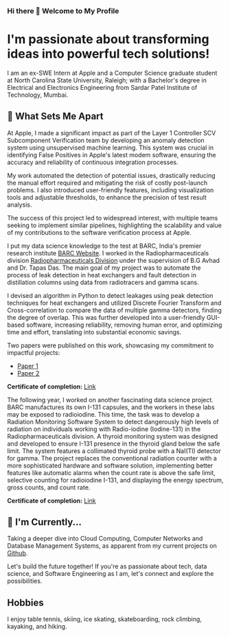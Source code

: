 ### Hi there 👋 Welcome to My Profile

# I'm passionate about transforming ideas into powerful tech solutions! 
I am an ex-SWE Intern at Apple and a Computer Science graduate student at North Carolina State University, Raleigh; with a Bachelor's degree in Electrical and Electronics Engineering from Sardar Patel Institute of Technology, Mumbai.
## 🍎 What Sets Me Apart
At Apple, I made a significant impact as part of the Layer 1 Controller SCV Subcomponent Verification team by developing an anomaly detection system using unsupervised machine learning. This system was crucial in identifying False Positives in Apple's latest modem software, ensuring the accuracy and reliability of continuous integration processes.

My work automated the detection of potential issues, drastically reducing the manual effort required and mitigating the risk of costly post-launch problems. I also introduced user-friendly features, including visualization tools and adjustable thresholds, to enhance the precision of test result analysis.

The success of this project led to widespread interest, with multiple teams seeking to implement similar pipelines, highlighting the scalability and value of my contributions to the software verification process at Apple.

I put my data science knowledge to the test at BARC, India's premier research institute [BARC Website](https://www.barc.gov.in/#skip_to_main). I worked in the Radiopharmaceuticals division [Radiopharmaceuticals Division](https://www.barc.gov.in/group/72.html) under the supervision of B.G Avhad and Dr. Tapas Das. The main goal of my project was to automate the process of leak detection in heat exchangers and fault detection in distillation columns using data from radiotracers and gamma scans. 

I devised an algorithm in Python to detect leakages using peak detection techniques for heat exchangers and utilized Discrete Fourier Transform and Cross-correlation to compare the data of multiple gamma detectors, finding the degree of overlap. This was further developed into a user-friendly GUI-based software, increasing reliability, removing human error, and optimizing time and effort, translating into substantial economic savings. 

Two papers were published on this work, showcasing my commitment to impactful projects:
- [Paper 1](https://ijarsct.co.in/Paper4462.pdf)
- [Paper 2](https://ijarsct.co.in/A10088.pdf)

**Certificate of completion:** [Link](https://drive.google.com/file/d/17GX0xS6GlbdZ8RhELHDxjCF3kEQYFaSu/view?usp=sharing)

The following year, I worked on another fascinating data science project. BARC manufactures its own I-131 capsules, and the workers in these labs may be exposed to radioiodine. This time, the task was to develop a Radiation Monitoring Software System to detect dangerously high levels of radiation on individuals working with Radio-iodine (Iodine-131) in the Radiopharmaceuticals division. A thyroid monitoring system was designed and developed to ensure I-131 presence in the thyroid gland below the safe limit. The system features a collimated thyroid probe with a NaI(Tl) detector for gamma. The project replaces the conventional radiation counter with a more sophisticated hardware and software solution, implementing better features like automatic alarms when the count rate is above the safe limit, selective counting for radioiodine I-131, and displaying the energy spectrum, gross counts, and count rate.

**Certificate of completion:** [Link](https://drive.google.com/file/d/16wCipwapY4HxfGwTYw9C0wD6106eSLVw/view?usp=sharing)


## 🔭 I'm Currently...

Taking a deeper dive into Cloud Computing, Computer Networks and Database Management Systems, as apparent from my current projects on [Github](https://github.com/chinmay4613).

Let's build the future together! If you're as passionate about tech, data science, and Software Engineering as I am, let's connect and explore the possibilities.

## Hobbies 

I enjoy table tennis, skiing, ice skating, skateboarding, rock climbing, kayaking, and hiking.


